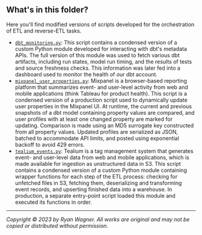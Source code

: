 ## What's in this folder?
Here you'll find modified versions of scripts developed for the orchestration of ETL and reverse-ETL tasks.

- [`dbt_monitoring.py`](https://github.com/ryanwags/portfolio/blob/main/etl/dbt_monitoring.py): This script contains a condensed version of a custom Python module developed for interacting with dbt's metadata APIs. The full version of this module was used to fetch various dbt artifacts, including run states, model run timing, and the results of tests and source freshness checks. This information was later fed into a dashboard used to monitor the health of our dbt account.
- [`mixpanel_user_properties.py`](https://github.com/ryanwags/portfolio/blob/main/etl/mixpanel_user_properties.py): Mixpanel is a browser-based reporting platform that summarizes event- and user-level activity from web and mobile applications (think Tableau for product health). This script is a condensed version of a production script used to dynamically update user properties in the Mixpanel UI. At runtime, the current and previous snapshots of a dbt model containing property values are compared, and user profiles with at least one changed property are marked for updating. Comparison is made using an MD5 surrogate key constructed from all property values. Updated profiles are serialized as JSON, batched to accommodate API limits, and posted using exponential backoff to avoid 429 errors.
- [`tealium_events.py`](https://github.com/ryanwags/portfolio/blob/main/etl/tealium_events.py): Tealium is a tag management system that generates event- and user-level data from web and mobile applications, which is made available for ingestion as unstructured data in S3. This script contains a condensed version of a custom Python module containing wrapper functions for each step of the ETL process: checking for unfetched files in S3, fetching them, deserializing and transforming event records, and upserting finished data into a warehouse. In production, a separate entry-point script loaded this module and executed its functions in order.
---
_Copyright © 2023 by Ryan Wagner. All works are original and may not be copied or distributed without permission._
